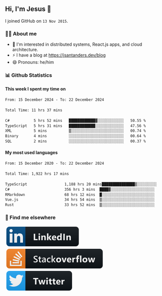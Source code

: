 ## Hi, I'm Jesus 👋

I joined GitHub on `13 Nov 2015`.

<!-- Talking about you -->

### 👨‍💻 About me

- 👦 I'm interested in distributed systems, React.js apps, and cloud architecture.
- ⚡️ I have a blog at <https://jsantanders.dev/blog>
- 😄 Pronouns: he/him

### 📊 Github Statistics

#### This week I spent my time on

<!--START_SECTION:weekly-->

```txt
From: 15 December 2024 - To: 22 December 2024

Total Time: 11 hrs 37 mins

C#           5 hrs 52 mins   ████████████▓░░░░░░░░░░░░   50.55 %
TypeScript   5 hrs 31 mins   ████████████░░░░░░░░░░░░░   47.56 %
XML          5 mins          ▒░░░░░░░░░░░░░░░░░░░░░░░░   00.74 %
Binary       4 mins          ░░░░░░░░░░░░░░░░░░░░░░░░░   00.64 %
SQL          2 mins          ░░░░░░░░░░░░░░░░░░░░░░░░░   00.37 %
```

<!--END_SECTION:weekly-->

#### My most used languages

<!--START_SECTION:alltime-->

```txt
From: 15 December 2020 - To: 22 December 2024

Total Time: 1,922 hrs 17 mins

TypeScript                 1,188 hrs 20 mins███████████████▒░░░░░░░░░   61.82 %
C#                         356 hrs 3 mins  ████▓░░░░░░░░░░░░░░░░░░░░   18.52 %
RMarkdown                  68 hrs 12 mins  █░░░░░░░░░░░░░░░░░░░░░░░░   03.55 %
Vue.js                     34 hrs 54 mins  ▒░░░░░░░░░░░░░░░░░░░░░░░░   01.82 %
Rust                       33 hrs 52 mins  ▒░░░░░░░░░░░░░░░░░░░░░░░░   01.76 %
```

<!--END_SECTION:alltime-->

### 📢 Find me elsewhere

<p>
  <a target="_blank" href="https://linkedin.com/in/jsantanders">
    <img src="https://github.com/jsantanders/jsantanders/blob/master/img/linkedin.svg" alt="LinkedIn" style="vertical-align:top; margin:4px">
  </a>
  
  <a target="_blank" href="https://stackoverflow.com/users/7318331/jesus-santander">
    <img src="https://github.com/jsantanders/jsantanders/blob/master/img/stackoverflow.svg" alt="StackOverflow" style="vertical-align:top; margin:4px">
  </a>
  
  <a target="_blank" href="http://twitter.com/jsantanders">
    <img src="https://github.com/jsantanders/jsantanders/blob/master/img/twitter.svg" alt="Twitter" style="vertical-align:top; margin:4px">
  </a>
</p>
